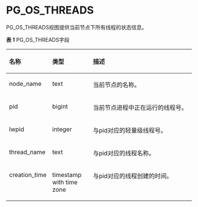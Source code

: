 # PG\_OS\_THREADS

PG\_OS\_THREADS视图提供当前节点下所有线程的状态信息。

**表 1**  PG\_OS\_THREADS字段

<a name="zh-cn_topic_0283137220_zh-cn_topic_0237122423_zh-cn_topic_0059778524_t9bee742e9a8f4c818b61077f24462577"></a>
<table><thead align="left"><tr id="zh-cn_topic_0283137220_zh-cn_topic_0237122423_zh-cn_topic_0059778524_r0ad9dc8bdfd94b359d39da638434f907"><th class="cellrowborder" valign="top" width="23.24%" id="mcps1.2.4.1.1"><p id="zh-cn_topic_0283137220_zh-cn_topic_0237122423_zh-cn_topic_0059778524_a3bfbbb399c224a0898119b56f1c9d3a8"><a name="zh-cn_topic_0283137220_zh-cn_topic_0237122423_zh-cn_topic_0059778524_a3bfbbb399c224a0898119b56f1c9d3a8"></a><a name="zh-cn_topic_0283137220_zh-cn_topic_0237122423_zh-cn_topic_0059778524_a3bfbbb399c224a0898119b56f1c9d3a8"></a>名称</p>
</th>
<th class="cellrowborder" valign="top" width="21.91%" id="mcps1.2.4.1.2"><p id="zh-cn_topic_0283137220_zh-cn_topic_0237122423_zh-cn_topic_0059778524_aa800b124797d4e6cb7a7bf3104bc6992"><a name="zh-cn_topic_0283137220_zh-cn_topic_0237122423_zh-cn_topic_0059778524_aa800b124797d4e6cb7a7bf3104bc6992"></a><a name="zh-cn_topic_0283137220_zh-cn_topic_0237122423_zh-cn_topic_0059778524_aa800b124797d4e6cb7a7bf3104bc6992"></a>类型</p>
</th>
<th class="cellrowborder" valign="top" width="54.85%" id="mcps1.2.4.1.3"><p id="zh-cn_topic_0283137220_zh-cn_topic_0237122423_zh-cn_topic_0059778524_a8fd84af1f1594ba6ba47ff833756af44"><a name="zh-cn_topic_0283137220_zh-cn_topic_0237122423_zh-cn_topic_0059778524_a8fd84af1f1594ba6ba47ff833756af44"></a><a name="zh-cn_topic_0283137220_zh-cn_topic_0237122423_zh-cn_topic_0059778524_a8fd84af1f1594ba6ba47ff833756af44"></a>描述</p>
</th>
</tr>
</thead>
<tbody><tr id="zh-cn_topic_0283137220_zh-cn_topic_0237122423_zh-cn_topic_0059778524_r5ea41c864089439c8a89c76bd2b7ad20"><td class="cellrowborder" valign="top" width="23.24%" headers="mcps1.2.4.1.1 "><p id="zh-cn_topic_0283137220_zh-cn_topic_0237122423_zh-cn_topic_0059778524_ac0f6e84f77984e5f9671de85a7f27026"><a name="zh-cn_topic_0283137220_zh-cn_topic_0237122423_zh-cn_topic_0059778524_ac0f6e84f77984e5f9671de85a7f27026"></a><a name="zh-cn_topic_0283137220_zh-cn_topic_0237122423_zh-cn_topic_0059778524_ac0f6e84f77984e5f9671de85a7f27026"></a>node_name</p>
</td>
<td class="cellrowborder" valign="top" width="21.91%" headers="mcps1.2.4.1.2 "><p id="zh-cn_topic_0283137220_zh-cn_topic_0237122423_zh-cn_topic_0059778524_a30ee34806e1e45b299dc5d304cb77b12"><a name="zh-cn_topic_0283137220_zh-cn_topic_0237122423_zh-cn_topic_0059778524_a30ee34806e1e45b299dc5d304cb77b12"></a><a name="zh-cn_topic_0283137220_zh-cn_topic_0237122423_zh-cn_topic_0059778524_a30ee34806e1e45b299dc5d304cb77b12"></a>text</p>
</td>
<td class="cellrowborder" valign="top" width="54.85%" headers="mcps1.2.4.1.3 "><p id="zh-cn_topic_0283137220_zh-cn_topic_0237122423_zh-cn_topic_0059778524_a18e38ea4636848e8803e2ccee4bb68ea"><a name="zh-cn_topic_0283137220_zh-cn_topic_0237122423_zh-cn_topic_0059778524_a18e38ea4636848e8803e2ccee4bb68ea"></a><a name="zh-cn_topic_0283137220_zh-cn_topic_0237122423_zh-cn_topic_0059778524_a18e38ea4636848e8803e2ccee4bb68ea"></a>当前节点的名称。</p>
</td>
</tr>
<tr id="zh-cn_topic_0283137220_zh-cn_topic_0237122423_zh-cn_topic_0059778524_r36c27f3505d5432ba5bbda930afd8e98"><td class="cellrowborder" valign="top" width="23.24%" headers="mcps1.2.4.1.1 "><p id="zh-cn_topic_0283137220_zh-cn_topic_0237122423_zh-cn_topic_0059778524_a17e271faa860445c8a6b6b774a2c1782"><a name="zh-cn_topic_0283137220_zh-cn_topic_0237122423_zh-cn_topic_0059778524_a17e271faa860445c8a6b6b774a2c1782"></a><a name="zh-cn_topic_0283137220_zh-cn_topic_0237122423_zh-cn_topic_0059778524_a17e271faa860445c8a6b6b774a2c1782"></a>pid</p>
</td>
<td class="cellrowborder" valign="top" width="21.91%" headers="mcps1.2.4.1.2 "><p id="zh-cn_topic_0283137220_zh-cn_topic_0237122423_zh-cn_topic_0059778524_aa17b6f2065af442f8744c55ef59821ee"><a name="zh-cn_topic_0283137220_zh-cn_topic_0237122423_zh-cn_topic_0059778524_aa17b6f2065af442f8744c55ef59821ee"></a><a name="zh-cn_topic_0283137220_zh-cn_topic_0237122423_zh-cn_topic_0059778524_aa17b6f2065af442f8744c55ef59821ee"></a>bigint</p>
</td>
<td class="cellrowborder" valign="top" width="54.85%" headers="mcps1.2.4.1.3 "><p id="zh-cn_topic_0283137220_zh-cn_topic_0237122423_zh-cn_topic_0059778524_a7fd6679483e64b93919d5f02c3caae89"><a name="zh-cn_topic_0283137220_zh-cn_topic_0237122423_zh-cn_topic_0059778524_a7fd6679483e64b93919d5f02c3caae89"></a><a name="zh-cn_topic_0283137220_zh-cn_topic_0237122423_zh-cn_topic_0059778524_a7fd6679483e64b93919d5f02c3caae89"></a>当前节点进程中正在运行的线程号。</p>
</td>
</tr>
<tr id="zh-cn_topic_0283137220_zh-cn_topic_0237122423_zh-cn_topic_0059778524_r8a5ecc5fab2045dcad97071ef3c0709e"><td class="cellrowborder" valign="top" width="23.24%" headers="mcps1.2.4.1.1 "><p id="zh-cn_topic_0283137220_zh-cn_topic_0237122423_zh-cn_topic_0059778524_a9eef1b0855bf4a2f9d6a97882cc972e4"><a name="zh-cn_topic_0283137220_zh-cn_topic_0237122423_zh-cn_topic_0059778524_a9eef1b0855bf4a2f9d6a97882cc972e4"></a><a name="zh-cn_topic_0283137220_zh-cn_topic_0237122423_zh-cn_topic_0059778524_a9eef1b0855bf4a2f9d6a97882cc972e4"></a>lwpid</p>
</td>
<td class="cellrowborder" valign="top" width="21.91%" headers="mcps1.2.4.1.2 "><p id="zh-cn_topic_0283137220_zh-cn_topic_0237122423_zh-cn_topic_0059778524_a08ffdfa25ae0465391a681adae3b61c6"><a name="zh-cn_topic_0283137220_zh-cn_topic_0237122423_zh-cn_topic_0059778524_a08ffdfa25ae0465391a681adae3b61c6"></a><a name="zh-cn_topic_0283137220_zh-cn_topic_0237122423_zh-cn_topic_0059778524_a08ffdfa25ae0465391a681adae3b61c6"></a>integer</p>
</td>
<td class="cellrowborder" valign="top" width="54.85%" headers="mcps1.2.4.1.3 "><p id="zh-cn_topic_0283137220_zh-cn_topic_0237122423_zh-cn_topic_0059778524_aaac5b6e76d494509b8ada456f0b9c72a"><a name="zh-cn_topic_0283137220_zh-cn_topic_0237122423_zh-cn_topic_0059778524_aaac5b6e76d494509b8ada456f0b9c72a"></a><a name="zh-cn_topic_0283137220_zh-cn_topic_0237122423_zh-cn_topic_0059778524_aaac5b6e76d494509b8ada456f0b9c72a"></a>与pid对应的轻量级线程号。</p>
</td>
</tr>
<tr id="zh-cn_topic_0283137220_zh-cn_topic_0237122423_zh-cn_topic_0059778524_r3d098b630ea9441b9007c73ca02a0168"><td class="cellrowborder" valign="top" width="23.24%" headers="mcps1.2.4.1.1 "><p id="zh-cn_topic_0283137220_zh-cn_topic_0237122423_zh-cn_topic_0059778524_ae08892c8a9f7466b9d1972325a38b228"><a name="zh-cn_topic_0283137220_zh-cn_topic_0237122423_zh-cn_topic_0059778524_ae08892c8a9f7466b9d1972325a38b228"></a><a name="zh-cn_topic_0283137220_zh-cn_topic_0237122423_zh-cn_topic_0059778524_ae08892c8a9f7466b9d1972325a38b228"></a>thread_name</p>
</td>
<td class="cellrowborder" valign="top" width="21.91%" headers="mcps1.2.4.1.2 "><p id="zh-cn_topic_0283137220_zh-cn_topic_0237122423_zh-cn_topic_0059778524_aeaea89350b3145ceb956844abc2597a7"><a name="zh-cn_topic_0283137220_zh-cn_topic_0237122423_zh-cn_topic_0059778524_aeaea89350b3145ceb956844abc2597a7"></a><a name="zh-cn_topic_0283137220_zh-cn_topic_0237122423_zh-cn_topic_0059778524_aeaea89350b3145ceb956844abc2597a7"></a>text</p>
</td>
<td class="cellrowborder" valign="top" width="54.85%" headers="mcps1.2.4.1.3 "><p id="zh-cn_topic_0283137220_zh-cn_topic_0237122423_zh-cn_topic_0059778524_a1eef23c6d3db48f1a6c60cc2c7ab2544"><a name="zh-cn_topic_0283137220_zh-cn_topic_0237122423_zh-cn_topic_0059778524_a1eef23c6d3db48f1a6c60cc2c7ab2544"></a><a name="zh-cn_topic_0283137220_zh-cn_topic_0237122423_zh-cn_topic_0059778524_a1eef23c6d3db48f1a6c60cc2c7ab2544"></a>与pid对应的线程名称。</p>
</td>
</tr>
<tr id="zh-cn_topic_0283137220_zh-cn_topic_0237122423_zh-cn_topic_0059778524_r25469c0526e948e0a731ebf90096a25e"><td class="cellrowborder" valign="top" width="23.24%" headers="mcps1.2.4.1.1 "><p id="zh-cn_topic_0283137220_zh-cn_topic_0237122423_zh-cn_topic_0059778524_a99666a3681474c3ca3bbddd4fc99df69"><a name="zh-cn_topic_0283137220_zh-cn_topic_0237122423_zh-cn_topic_0059778524_a99666a3681474c3ca3bbddd4fc99df69"></a><a name="zh-cn_topic_0283137220_zh-cn_topic_0237122423_zh-cn_topic_0059778524_a99666a3681474c3ca3bbddd4fc99df69"></a>creation_time</p>
</td>
<td class="cellrowborder" valign="top" width="21.91%" headers="mcps1.2.4.1.2 "><p id="zh-cn_topic_0283137220_zh-cn_topic_0237122423_zh-cn_topic_0059778524_a605e1068e3af4f2dacb225b15939126a"><a name="zh-cn_topic_0283137220_zh-cn_topic_0237122423_zh-cn_topic_0059778524_a605e1068e3af4f2dacb225b15939126a"></a><a name="zh-cn_topic_0283137220_zh-cn_topic_0237122423_zh-cn_topic_0059778524_a605e1068e3af4f2dacb225b15939126a"></a>timestamp with time zone</p>
</td>
<td class="cellrowborder" valign="top" width="54.85%" headers="mcps1.2.4.1.3 "><p id="zh-cn_topic_0283137220_zh-cn_topic_0237122423_zh-cn_topic_0059778524_a16542140e5d04d92976b818a8978196c"><a name="zh-cn_topic_0283137220_zh-cn_topic_0237122423_zh-cn_topic_0059778524_a16542140e5d04d92976b818a8978196c"></a><a name="zh-cn_topic_0283137220_zh-cn_topic_0237122423_zh-cn_topic_0059778524_a16542140e5d04d92976b818a8978196c"></a>与pid对应的线程创建的时间。</p>
</td>
</tr>
</tbody>
</table>

